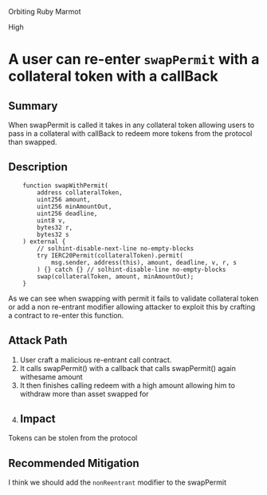 Orbiting Ruby Marmot

High

# A user can re-enter `swapPermit` with a collateral token with a callBack

## Summary
When swapPermit is called it takes in any collateral token allowing users to pass in a collateral with callBack to redeem more tokens from the protocol than swapped.
## Description
```solidity
    function swapWithPermit(
        address collateralToken,
        uint256 amount,
        uint256 minAmountOut,
        uint256 deadline,
        uint8 v,
        bytes32 r,
        bytes32 s
    ) external {
        // solhint-disable-next-line no-empty-blocks
        try IERC20Permit(collateralToken).permit(
            msg.sender, address(this), amount, deadline, v, r, s
        ) {} catch {} // solhint-disable-line no-empty-blocks
        swap(collateralToken, amount, minAmountOut);
    }
```
As we can see when swapping with permit it fails to validate collateral token or add a non re-entrant modifier allowing attacker to exploit this by crafting a contract to re-enter this function.

## Attack Path 
1. User craft a malicious re-entrant call contract.
2. It calls swapPermit() with a callback that calls swapPermit() again withesame amount
3. It then finishes calling redeem with a high amount allowing him to withdraw more than asset swapped for
4. ## Impact
Tokens can be stolen from the protocol
## Recommended Mitigation
I think we should add the `nonReentrant` modifier to the swapPermit
